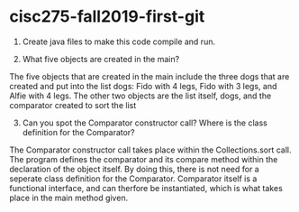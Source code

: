 # cisc275-fall2019-first-git
1. Create java files to make this code compile and run.

2. What five objects are created in the main?

The five objects that are created in the main include the three dogs that are created and put into the list dogs: Fido with 4 legs, Fido with 3 legs, and Alfie with 4 legs. The other two objects are the list itself, dogs, and the comparator created to sort the list

3. Can you spot the Comparator constructor call? Where is the class definition for the Comparator?

The Comparator constructor call takes place within the Collections.sort call. The program defines the comparator and its compare method within the declaration of the object itself. By doing this, there is not need for a seperate class definition for the Comparator. Comparator itself is a functional interface, and can therfore be instantiated, which is what takes place in the main method given.
